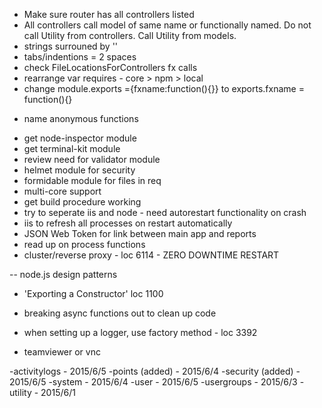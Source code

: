 - Make sure router has all controllers listed
- All controllers call model of same name or functionally named. Do not call Utility from controllers. Call Utility from models.
- strings surrouned by ''
- tabs/indentions = 2 spaces
- check FileLocationsForControllers fx calls
- rearrange var requires - core > npm > local
- change module.exports ={fxname:function(){}} to exports.fxname = function(){}
* name anonymous functions
- get node-inspector module
- get terminal-kit module
- review need for validator module
- helmet module for security
- formidable module for files in req
- multi-core support
- get build procedure working
- try to seperate iis and node - need autorestart functionality on crash
- iis to refresh all processes on restart automatically
- JSON Web Token for link between main app and reports
- read up on process functions
- cluster/reverse proxy - loc 6114 - ZERO DOWNTIME RESTART

-- node.js design patterns
- 'Exporting a Constructor' loc 1100
- breaking async functions out to clean up code
- when setting up a logger, use factory method - loc 3392

- teamviewer or vnc



-activitylogs - 2015/6/5
-points (added) - 2015/6/4
-security (added) - 2015/6/5
-system - 2015/6/4
-user - 2015/6/5
-usergroups - 2015/6/3
-utility - 2015/6/1
